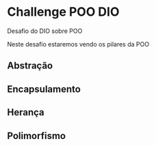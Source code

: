 # Challenge POO DIO
Desafio do DIO sobre POO

Neste desafio estaremos vendo os pilares da POO

## Abstração
## Encapsulamento
## Herança
## Polimorfismo